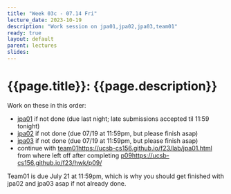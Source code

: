 ```yaml
---
title: "Week 03c - 07.14 Fri"
lecture_date: 2023-10-19
description: "Work session on jpa01,jpa02,jpa03,team01"
ready: true
layout: default
parent: lectures
slides: 
---
```


# {{page.title}}: {{page.description}}


Work on these in this order:
* [jpa01](https://ucsb-cs156.github.io/f23/lab/jpa01.html) if not done (due last night; late submissions accepted til 11:59 tonight)
* [jpa02](https://ucsb-cs156.github.io/f23/lab/jpa02.html) if not done (due 07/19 at 11:59pm, but please finish asap)
* [jpa03](https://ucsb-cs156.github.io/f23/lab/jpa03.html) if not done (due 07/19 at 11:59pm, but please finish asap)
* continue with [team01](https://ucsb-cs156.github.io/f23/lab/team01.html)https://ucsb-cs156.github.io/f23/lab/jpa01.html from where left off after completing [p09](https://ucsb-cs156.github.io/f23/hwk/p09/)https://ucsb-cs156.github.io/f23/hwk/p09/

Team01 is due July 21 at 11:59pm, which is why you should get finished with jpa02 and jpa03 asap if not already done.
